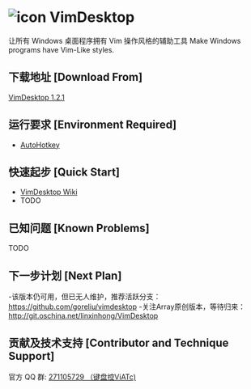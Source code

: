![icon](assets/images/vimdesktop_32.jpg) VimDesktop
===================================================

让所有 Windows 桌面程序拥有 Vim 操作风格的辅助工具
Make Windows programs have Vim-Like styles.

下载地址 [Download From]
--------
[VimDesktop 1.2.1](https://github.com/victorwoo/vimdesktop/archive/master.zip)

运行要求 [Environment Required]
--------
- [AutoHotkey](http://l.autohotkey.net/AutoHotkey_L_Install.exe)

快速起步 [Quick Start]
--------
- [VimDesktop Wiki](https://github.com/victorwoo/vimdesktop/wiki)
- TODO

已知问题 [Known Problems]
--------
TODO

下一步计划 [Next Plan]
----------
-该版本仍可用，但已无人维护，推荐活跃分支： https://github.com/goreliu/vimdesktop
-关注Array原创版本，等待归来：http://git.oschina.net/linxinhong/VimDesktop

贡献及技术支持 [Contributor and Technique Support]
--------------
官方 QQ 群: [271105729 （键盘控ViATc)](http://wp.qq.com/wpa/qunwpa?idkey=7aa346ef3d4d7700bc2dd398afe8168251d57f9ea7602479f28edc07f59ceb90)
